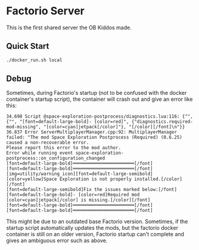 # Factorio Server

This is the first shared server the OB Kiddos made.

## Quick Start

```bash
./docker_run.sh local
```

## Debug

Sometimes, during Factorio's startup (not to be confused with the docker container's startup script), the container will crash out and give an error like this:

```text
34.698 Script @space-exploration-postprocess/diagnostics.lua:116: {"", {"", "[font=default-large-bold]- [color=red]", {"diagnostics.required-mod-missing", "[color=cyan]jetpack[/color]"}, "[/color][/font]\n"}}
36.837 Error ServerMultiplayerManager.cpp:92: MultiplayerManager failed: "The mod Space Exploration Postprocess (Required) (0.6.25) caused a non-recoverable error.
Please report this error to the mod author.
Error while running event space-exploration-postprocess::on_configuration_changed
[font=default-large-bold]═══════════════════════[/font]
[font=default-large-bold]═══════════════════════[/font]
[img=utility/warning_icon][font=default-large-semibold][color=yellow]Space Exploration is not properly installed.[/color][/font]
[font=default-large-semibold]Fix the issues marked below:[/font]
[font=default-large-bold]- [color=red]Required mod [color=cyan]jetpack[/color] is missing.[/color][/font]
[font=default-large-bold]═══════════════════════[/font]
[font=default-large-bold]═══════════════════════[/font]
```

This might be due to an outdated base Factorio version. Sometimes, if the startup script automatically updates the mods, but the factorio docker container is still on an older version, Factorio startup can't complete and gives an ambiguous error such as above. 
